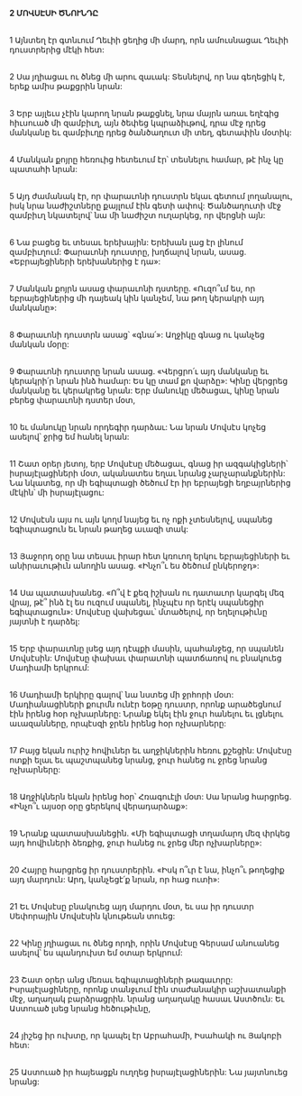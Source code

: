 **2 ՄՈՎՍԷՍԻ ԾՆՈՒՆԴԸ**

\
1 Այնտեղ էր գտնւում Ղեւիի ցեղից մի մարդ, որն ամուսնացաւ Ղեւիի դուստրերից մէկի հետ:

\
2 Սա յղիացաւ ու ծնեց մի արու զաւակ: Տեսնելով, որ նա գեղեցիկ է, երեք ամիս թաքցրին նրան:

\
3 Երբ այլեւս չէին կարող նրան թաքցնել, նրա մայրն առաւ եղէգից հիւսուած մի զամբիւղ, այն ծեփեց կպրաձիւթով, դրա մէջ դրեց մանկանը եւ զամբիւղը դրեց ծանծաղուտ մի տեղ, գետափին մօտիկ:

\
4 Մանկան քոյրը հեռուից հետեւում էր՝ տեսնելու համար, թէ ինչ կը պատահի նրան:

\
5 Այդ ժամանակ էր, որ փարաւոնի դուստրն եկաւ գետում լողանալու, իսկ նրա նաժիշտները քայլում էին գետի ափով: Ծանծաղուտի մէջ զամբիւղ նկատելով՝ նա մի նաժիշտ ուղարկեց, որ վերցնի այն:

\
6 Նա բացեց եւ տեսաւ երեխային: Երեխան լաց էր լինում զամբիւղում: Փարաւոնի դուստրը, խղճալով նրան, ասաց. «Եբրայեցիների երեխաներից է դա»:

\
7 Մանկան քոյրն ասաց փարաւոնի դստերը. «Ուզո՞ւմ ես, որ եբրայեցիներից մի դայեակ կին կանչեմ, նա թող կերակրի այդ մանկանը»:

\
8 Փարաւոնի դուստրն ասաց՝ «գնա՛»: Աղջիկը գնաց ու կանչեց մանկան մօրը:

\
9 Փարաւոնի դուստրը նրան ասաց. «Վերցրո՛ւ այդ մանկանը եւ կերակրի՛ր նրան ինձ համար: Ես կը տամ քո վարձը»: Կինը վերցրեց մանկանը եւ կերակրեց նրան: Երբ մանուկը մեծացաւ, կինը նրան բերեց փարաւոնի դստեր մօտ,

\
10 եւ մանուկը նրան որդեգիր դարձաւ: Նա նրան Մովսէս կոչեց ասելով՝ ջրից եմ հանել նրան:

\
11 Շատ օրեր յետոյ, երբ Մովսէսը մեծացաւ, գնաց իր ազգակիցների՝ իսրայէլացիների մօտ, ականատես եղաւ նրանց չարչարանքներին: Նա նկատեց, որ մի եգիպտացի ծեծում էր իր եբրայեցի եղբայրներից մէկին՝ մի իսրայէլացու:

\
12 Մովսէսն այս ու այն կողմ նայեց եւ ոչ ոքի չտեսնելով, սպանեց եգիպտացուն եւ նրան թաղեց աւազի տակ:

\
13 Յաջորդ օրը նա տեսաւ իրար հետ կռուող երկու եբրայեցիների եւ անիրաւութիւն անողին ասաց. «Ինչո՞ւ ես ծեծում ընկերոջդ»:

\
14 Սա պատասխանեց. «Ո՞վ է քեզ իշխան ու դատաւոր կարգել մեզ վրայ, թէ՞ ինձ էլ ես ուզում սպանել, ինչպէս որ երէկ սպանեցիր եգիպտացուն»: Մովսէսը վախեցաւ՝ մտածելով, որ եղելութիւնը յայտնի է դարձել:

\
15 Երբ փարաւոնը լսեց այդ դէպքի մասին, պահանջեց, որ սպանեն Մովսէսին: Մովսէսը փախաւ փարաւոնի պատճառով ու բնակուեց Մադիամի երկրում:

\
16 Մադիամի երկիրը գալով՝ նա նստեց մի ջրհորի մօտ: Մադիանացիների քուրմն ունէր եօթը դուստր, որոնք արածեցնում էին իրենց հօր ոչխարները: Նրանք եկել էին ջուր հանելու եւ լցնելու աւազանները, որպէսզի ջրեն իրենց հօր ոչխարները:

\
17 Բայց եկան ուրիշ հովիւներ եւ աղջիկներին հեռու քշեցին: Մովսէսը ոտքի ելաւ եւ պաշտպանեց նրանց, ջուր հանեց ու ջրեց նրանց ոչխարները:

\
18 Աղջիկներն եկան իրենց հօր՝ Հռագուէլի մօտ: Սա նրանց հարցրեց. «Ինչո՞ւ այսօր օրը ցերեկով վերադարձաք»:

\
19 Նրանք պատասխանեցին. «Մի եգիպտացի տղամարդ մեզ փրկեց այդ հովիւների ձեռքից, ջուր հանեց ու ջրեց մեր ոչխարները»:

\
20 Հայրը հարցրեց իր դուստրերին. «Իսկ ո՞ւր է նա, ինչո՞ւ թողեցիք այդ մարդուն: Արդ, կանչեցէ՛ք նրան, որ հաց ուտի»:

\
21 Եւ Մովսէսը բնակուեց այդ մարդու մօտ, եւ սա իր դուստր Սեփորային Մովսէսին կնութեան տուեց:

\
22 Կինը յղիացաւ ու ծնեց որդի, որին Մովսէսը Գերսամ անուանեց ասելով՝ ես պանդուխտ եմ օտար երկրում:

\
23 Շատ օրեր անց մեռաւ եգիպտացիների թագաւորը: Իսրայէլացիները, որոնք տանջւում էին տաժանակիր աշխատանքի մէջ, աղաղակ բարձրացրին. նրանց աղաղակը հասաւ Աստծուն: Եւ Աստուած լսեց նրանց հեծութիւնը,

\
24 յիշեց իր ուխտը, որ կապել էր Աբրահամի, Իսահակի ու Յակոբի հետ:

\
25 Աստուած իր հայեացքն ուղղեց իսրայէլացիներին: Նա յայտնուեց նրանց:
